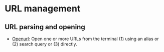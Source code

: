 
# URL management

## URL parsing and opening

* [Openurl](https://github.com/computingfoundation/gnu-linux-shell-usage.packaged-solutions/tree/master/url_management/url_parsing_and_opening//openurl#openurl): Open one or more URLs from the terminal (1) using an alias or (2) search query or (3) directly.

